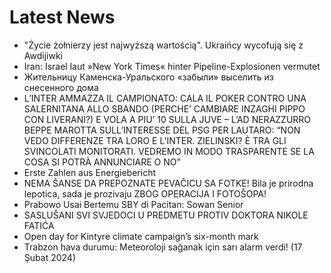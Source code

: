# Latest News
-  "Życie żołnierzy jest najwyższą wartością". Ukraińcy wycofują się z Awdijiwki
-  Iran: Israel laut »New York Times« hinter Pipeline-Explosionen vermutet
-  Жительницу Каменска-Уральского «забыли» выселить из снесенного дома
-  L’INTER AMMAZZA IL CAMPIONATO: CALA IL POKER CONTRO UNA SALERNITANA ALLO SBANDO (PERCHE’ CAMBIARE INZAGHI PIPPO CON LIVERANI?) E VOLA A PIU’ 10 SULLA JUVE – L’AD NERAZZURRO BEPPE MAROTTA SULL’INTERESSE DEL PSG PER LAUTARO: “NON VEDO DIFFERENZE TRA LORO E L’INTER. ZIELINSKI? È TRA GLI SVINCOLATI MONITORATI. VEDREMO IN MODO TRASPARENTE SE LA COSA SI POTRÀ ANNUNCIARE O NO”
-  Erste Zahlen aus Energiebericht
-  NEMA ŠANSE DA PREPOZNATE PEVAČICU SA FOTKE! Bila je prirodna lepotica, sada je prozivaju ZBOG OPERACIJA I FOTOŠOPA!
-  Prabowo Usai Bertemu SBY di Pacitan: Sowan Senior
-  SASLUŠANI SVI SVJEDOCI U PREDMETU PROTIV DOKTORA NIKOLE FATIĆA
-  Open day for Kintyre climate campaign’s six-month mark
-  Trabzon hava durumu: Meteoroloji sağanak için sarı alarm verdi! (17 Şubat 2024)
